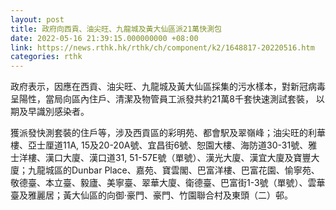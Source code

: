```yaml
---
layout: post
title: 政府向西貢、油尖旺、九龍城及黃大仙區派21萬快測包
date: 2022-05-16 21:39:15.000000000 +08:00
link: https://news.rthk.hk/rthk/ch/component/k2/1648817-20220516.htm
categories: rthk
---
```


政府表示，因應在西貢、油尖旺、九龍城及黃大仙區採集的污水樣本，對新冠病毒呈陽性，當局向區內住戶、清潔及物管員工派發共約21萬8千套快速測試套裝， 以期及早識別感染者。

獲派發快測套裝的住戶等，涉及西貢區的彩明苑、都會駅及翠嶺峰；油尖旺的利華樓、亞士厘道11A, 15及20-20A號、宜昌街6號、恕園大樓、海防道30-31號、雅士洋樓、漢口大廈、漢口道31, 51-57E號（單號）、漢光大廈、漢宜大廈及寶豐大廈；九龍城區的Dunbar Place、嘉苑、寶雲閣、巴富洋樓、巴富花園、愉寧苑、敬德臺、本立臺、毅廬、美寧臺、翠華大廈、衛德臺、巴富街1-3號（單號）、雲華臺及雅麗居；黃大仙區的向御‧豪門、豪門、竹園聯合村及東頭（二）邨。

